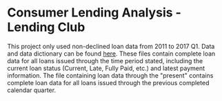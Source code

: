 # Consumer Lending Analysis - Lending Club

This project only used non-declined loan data from 2011 to 2017 Q1. Data and data dictionary can be found [here](https://www.lendingclub.com/info/download-data.action). These files contain complete loan data for all loans issued through the time period stated, including the current loan status (Current, Late, Fully Paid, etc.) and latest payment information. The file containing loan data through the "present" contains complete loan data for all loans issued through the previous completed calendar quarter.
